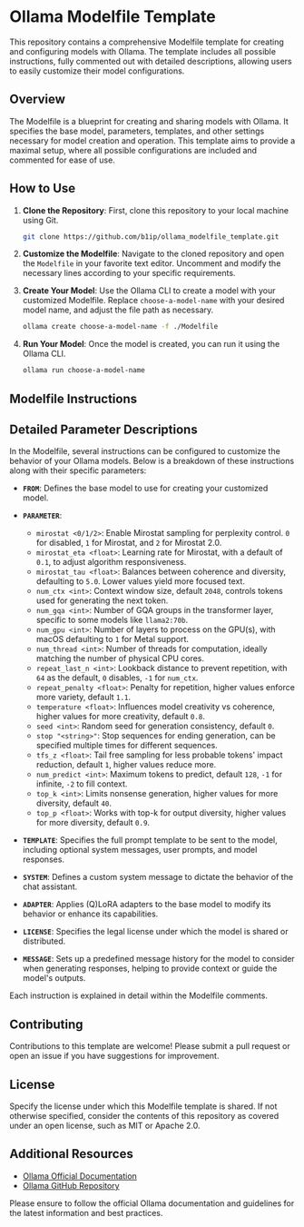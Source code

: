 # Ollama Modelfile Template

This repository contains a comprehensive Modelfile template for creating and configuring models with Ollama. The template includes all possible instructions, fully commented out with detailed descriptions, allowing users to easily customize their model configurations.

## Overview

The Modelfile is a blueprint for creating and sharing models with Ollama. It specifies the base model, parameters, templates, and other settings necessary for model creation and operation. This template aims to provide a maximal setup, where all possible configurations are included and commented for ease of use.

## How to Use

1. **Clone the Repository**: First, clone this repository to your local machine using Git.

    ```bash
    git clone https://github.com/b1ip/ollama_modelfile_template.git
    ```

2. **Customize the Modelfile**: Navigate to the cloned repository and open the `Modelfile` in your favorite text editor. Uncomment and modify the necessary lines according to your specific requirements.

3. **Create Your Model**: Use the Ollama CLI to create a model with your customized Modelfile. Replace `choose-a-model-name` with your desired model name, and adjust the file path as necessary.

    ```bash
    ollama create choose-a-model-name -f ./Modelfile
    ```

4. **Run Your Model**: Once the model is created, you can run it using the Ollama CLI.

    ```bash
    ollama run choose-a-model-name
    ```

## Modelfile Instructions

## Detailed Parameter Descriptions

In the Modelfile, several instructions can be configured to customize the behavior of your Ollama models. Below is a breakdown of these instructions along with their specific parameters:

- **`FROM`**: Defines the base model to use for creating your customized model.

- **`PARAMETER`**:
  - `mirostat <0/1/2>`: Enable Mirostat sampling for perplexity control. `0` for disabled, `1` for Mirostat, and `2` for Mirostat 2.0.
  - `mirostat_eta <float>`: Learning rate for Mirostat, with a default of `0.1`, to adjust algorithm responsiveness.
  - `mirostat_tau <float>`: Balances between coherence and diversity, defaulting to `5.0`. Lower values yield more focused text.
  - `num_ctx <int>`: Context window size, default `2048`, controls tokens used for generating the next token.
  - `num_gqa <int>`: Number of GQA groups in the transformer layer, specific to some models like `llama2:70b`.
  - `num_gpu <int>`: Number of layers to process on the GPU(s), with macOS defaulting to `1` for Metal support.
  - `num_thread <int>`: Number of threads for computation, ideally matching the number of physical CPU cores.
  - `repeat_last_n <int>`: Lookback distance to prevent repetition, with `64` as the default, `0` disables, `-1` for `num_ctx`.
  - `repeat_penalty <float>`: Penalty for repetition, higher values enforce more variety, default `1.1`.
  - `temperature <float>`: Influences model creativity vs coherence, higher values for more creativity, default `0.8`.
  - `seed <int>`: Random seed for generation consistency, default `0`.
  - `stop "<string>"`: Stop sequences for ending generation, can be specified multiple times for different sequences.
  - `tfs_z <float>`: Tail free sampling for less probable tokens' impact reduction, default `1`, higher values reduce more.
  - `num_predict <int>`: Maximum tokens to predict, default `128`, `-1` for infinite, `-2` to fill context.
  - `top_k <int>`: Limits nonsense generation, higher values for more diversity, default `40`.
  - `top_p <float>`: Works with top-k for output diversity, higher values for more diversity, default `0.9`.

- **`TEMPLATE`**: Specifies the full prompt template to be sent to the model, including optional system messages, user prompts, and model responses.

- **`SYSTEM`**: Defines a custom system message to dictate the behavior of the chat assistant.

- **`ADAPTER`**: Applies (Q)LoRA adapters to the base model to modify its behavior or enhance its capabilities.

- **`LICENSE`**: Specifies the legal license under which the model is shared or distributed.

- **`MESSAGE`**: Sets up a predefined message history for the model to consider when generating responses, helping to provide context or guide the model's outputs.

Each instruction is explained in detail within the Modelfile comments.

## Contributing

Contributions to this template are welcome! Please submit a pull request or open an issue if you have suggestions for improvement.

## License

Specify the license under which this Modelfile template is shared. If not otherwise specified, consider the contents of this repository as covered under an open license, such as MIT or Apache 2.0.

## Additional Resources

- [Ollama Official Documentation](https://ollama.com/documentation)
- [Ollama GitHub Repository](https://github.com/jmorganca/ollama)

Please ensure to follow the official Ollama documentation and guidelines for the latest information and best practices.
